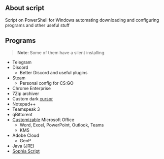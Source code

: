## About script

Script on PowerShell for Windows automating downloading and configuring programs and other useful stuff

## Programs

> **Note**: Some of them have a silent installing

* Telegram
* Discord
  * Better Discord and useful plugins
* Steam
  * Personal config for CS:GO
* Chrome Enterprise
* 7Zip archiver
* Custom dark [cursor](https://www.deviantart.com/jepricreations/art/Windows-11-Cursors-Concept-v2-886489356)
* Notepad++
* Teamspeak 3
* qBittorent
* [Customizable](https://github.com/farag2/Office) Microsoft Office
  * Word, Excel, PowerPoint, Outlook, Teams
  * KMS
* Adobe Cloud
  * GenP
* Java (JRE)
* [Sophia Script](https://github.com/farag2/Sophia-Script-for-Windows)
